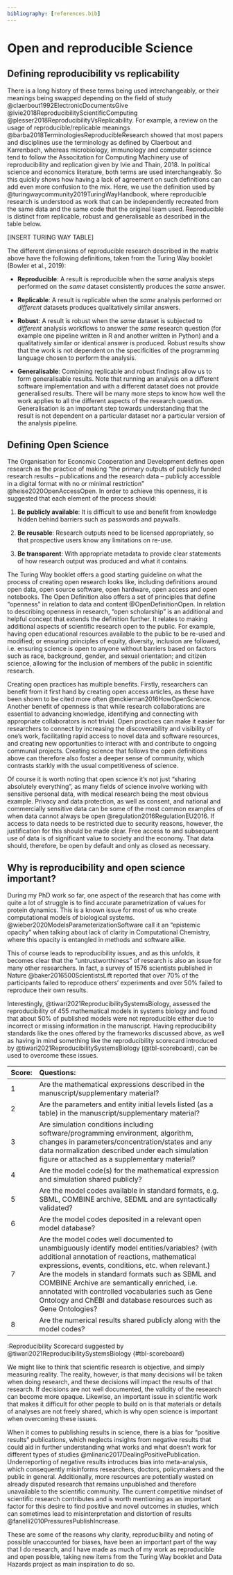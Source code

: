 ```yaml
---
bibliography: [references.bib]
---
```


# Open and reproducible Science

## Defining reproducibility vs replicability
There is a long history of these terms being used interchangeably, or their meanings being swapped depending on the field of study  @claerbout1992ElectronicDocumentsGive @ivie2018ReproducibilityScientificComputing @plesser2018ReproducibilityVsReplicability. For example, a review on the usage of reproducible/replicable meanings @barba2018TerminologiesReproducibleResearch showed that most papers and disciplines use the terminology as defined by Claerbout and Karrenbach, whereas microbiology, immunology and computer science tend to follow the Associtation for Computing Machinery use of reproducibility and replication given by Ivie and Thain, 2018. In political science and economics literature, both terms are used interchangeably. So this quickly shows how having a lack of agreement on such definitions can add even more confusion to the mix. 
Here, we use the definition used by @turingwaycommunity2019TuringWayHandbook, where reproducible research is understood as work that can be independently recreated from the same data and the same code that the original team used. Reproducible is distinct from replicable, robust and generalisable as described in the table below.

[INSERT TURING WAY TABLE]

The different dimensions of reproducible research described in the matrix above have the following definitions, taken from the Turing Way booklet (Bowler et al., 2019):

- **Reproducible**: A result is reproducible when the *same* analysis steps performed on the *same* dataset consistently produces the *same* answer.

- **Replicable**: A result is replicable when the *same* analysis performed on *different* datasets produces qualitatively similar answers.

- **Robust**: A result is robust when the *same* dataset is subjected to *different* analysis workflows to answer the *same* research question (for example one pipeline written in R and another written in Python) and a qualitatively similar or identical answer is produced. Robust results show that the work is not dependent on the specificities of the programming language chosen to perform the analysis.

- **Generalisable**: Combining replicable and robust findings allow us to form generalisable results. Note that running an analysis on a different software implementation and with a different dataset does not provide generalised results. There will be many more steps to know how well the work applies to all the different aspects of the research question. Generalisation is an important step towards understanding that the result is not dependent on a particular dataset nor a particular version of the analysis pipeline.

## Defining Open Science

The Organisation for Economic Cooperation and Development defines open research as the practice of making “the primary outputs of publicly funded research results – publications and the research data – publicly accessible in a digital format with no or minimal restriction” @heise2020OpenAccessOpen. In order to achieve this openness, it is suggested that each element of the process should:

1.	**Be publicly available**: It is difficult to use and benefit from knowledge hidden behind barriers such as passwords and paywalls.

2.	**Be reusable**: Research outputs need to be licensed appropriately, so that prospective users know any limitations on re-use.

3.	**Be transparent**: With appropriate metadata to provide clear statements of how research output was produced and what it contains.

The Turing Way booklet offers a good starting guideline on what the process of creating open research looks like, including definitions around open data, open source software, open hardware, open access and open notebooks. The Open Definition also offers a set of principles that define “openness” in relation to data and content @OpenDefinitionOpen. In relation to describing openness in research, “open scholarship” is an additional and helpful concept that extends the definition further. It relates to making additional aspects of scientific research open to the public. For example, having open educational resources available to the public to be re-used and modified; or ensuring principles of equity, diversity, inclusion are followed, i.e. ensuring science is open to anyone without barriers based on factors such as race, background, gender, and sexual orientation; and citizen science, allowing for the inclusion of members of the public in scientific research. 

Creating open practices has multiple benefits. Firstly, researchers can benefit from it first hand by creating open access articles, as these have been shown to be cited more often @mckiernan2016HowOpenScience. Another benefit of openness is that while research collaborations are essential to advancing knowledge, identifying and connecting with appropriate collaborators is not trivial. Open practices can make it easier for researchers to connect by increasing the discoverability and visibility of one’s work, facilitating rapid access to novel data and software resources, and creating new opportunities to interact with and contribute to ongoing communal projects. Creating science that follows the open definitions above can therefore also foster a deeper sense of community, which contrasts starkly with the usual competitiveness of science. 

Of course it is worth noting that open science it’s not just “sharing absolutely everything”, as many fields of science involve working with sensitive personal data, with medical research being the most obvious example. Privacy and data protection, as well as consent, and national and commercially sensitive data can be some of the most common examples of when data cannot always be open @regulation2016RegulationEU2016. If access to data needs to be restricted due to security reasons, however, the justification for this should be made clear. Free access to and subsequent use of data is of significant value to society and the economy. That data should, therefore, be open by default and only as closed as necessary. 

## Why is reproducibility and open science important?
During my PhD work so far, one aspect of the research that has come with quite a lot of struggle is to find accurate parametrization of values for protein dynamics. This is a known issue for most of us who create computational models of biological systems. @wieber2020ModelsParameterizationSoftware call it an “epistemic opacity” when talking about lack of clarity in Computational Chemistry, where this opacity is entangled in methods and software alike. 

This of course leads to reproducibility issues, and as this unfolds, it becomes clear that the “untrustworthiness” of research is also an issue for many other researchers. In fact, a survey of 1576 scientists published in Nature @baker2016500ScientistsLift reported that over 70% of the participants failed to reproduce others’ experiments and over 50% failed to reproduce their own results. 

Interestingly, @tiwari2021ReproducibilitySystemsBiology, assessed the reproducibility of 455 mathematical models in systems biology and found that about 50% of published models were not reproducible either due to incorrect or missing information in the manuscript. Having reproducibility standards like the ones offered by the frameworks discussed above, as well as having in mind something like the reproducibility scorecard introduced by @tiwari2021ReproducibilitySystemsBiology (@tbl-scoreboard), can be used to overcome these issues.

|Score:|Questions:| 
|--     |:---------|
|1      | Are the mathematical expressions described in the manuscript/supplementary material?|
|2      |Are the parameters and entity initial levels listed (as a table) in the manuscript/supplementary material?|
|3      |Are simulation conditions including software/programming environment, algorithm, changes in parameters/concentration/states and any data normalization described under each simulation figure or attached as a supplementary material?|
|4      |Are the model code(s) for the mathematical expression and simulation shared publicly?|
|5      |Are the model codes available in standard formats, e.g. SBML, COMBINE archive, SEDML and are syntactically validated?|
|6      |Are the model codes deposited in a relevant open model database?|
|7      |Are the model codes well documented to unambiguously identify model entities/variables? (with additional annotation of reactions, mathematical expressions, events, conditions, etc. when relevant.) Are the models in standard formats such as SBML and COMBINE Archive are semantically enriched, i.e. annotated with controlled vocabularies such as Gene Ontology and ChEBI and database resources such as Gene Ontologies?|
|8      |Are the numerical results shared publicly along with the model codes?|

:Reproducibility Scorecard suggested by @tiwari2021ReproducibilitySystemsBiology {#tbl-scoreboard}


We might like to think that scientific research is objective, and simply measuring reality. The reality, however, is that many decisions will be taken when doing research, and these decisions will impact the results of that research. If decisions are not well documented, the validity of the research can become more opaque. Likewise, an important issue in scientific work that makes it difficult for other people to build on is that materials or details of analyses are not freely shared, which is why open science is important when overcoming these issues. 

When it comes to publishing results in science, there is a bias for “positive results” publications, which neglects insights from negative results that could aid in further understanding what works and what doesn’t work for different types of studies @mlinaric2017DealingPositivePublication. Underreporting of negative results introduces bias into meta-analysis, which consequently misinforms researchers, doctors, policymakers and the public in general. Additionally, more resources are potentially wasted on already disputed research that remains unpublished and therefore unavailable to the scientific community. The current competitive mindset of scientific research contributes and is worth mentioning as an important factor for this desire to find positive and novel outcomes in studies, which can sometimes lead to misinterpretation and distortion of results @fanelli2010PressuresPublishIncrease. 

These are some of the reasons why clarity, reproducibility and noting of possible unaccounted for biases, have been an important part of the way that I do research, and I have made as much of my work as reproducible and open possible, taking new items from the Turing Way booklet and Data Hazards project as main inspiration to do so.  
